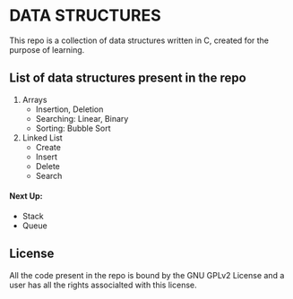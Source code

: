 # DATA STRUCTURES

This repo is a collection of data structures written in C, created for the
purpose of learning.

## List of data structures present in the repo
1. Arrays
	- Insertion, Deletion
	- Searching: Linear, Binary
	- Sorting: Bubble Sort
2. Linked List
	- Create
	- Insert
	- Delete
	- Search

#### Next Up:
- Stack
- Queue

## License

All the code present in the repo is bound by the GNU GPLv2 License and a user
has all the rights associalted with this license.

